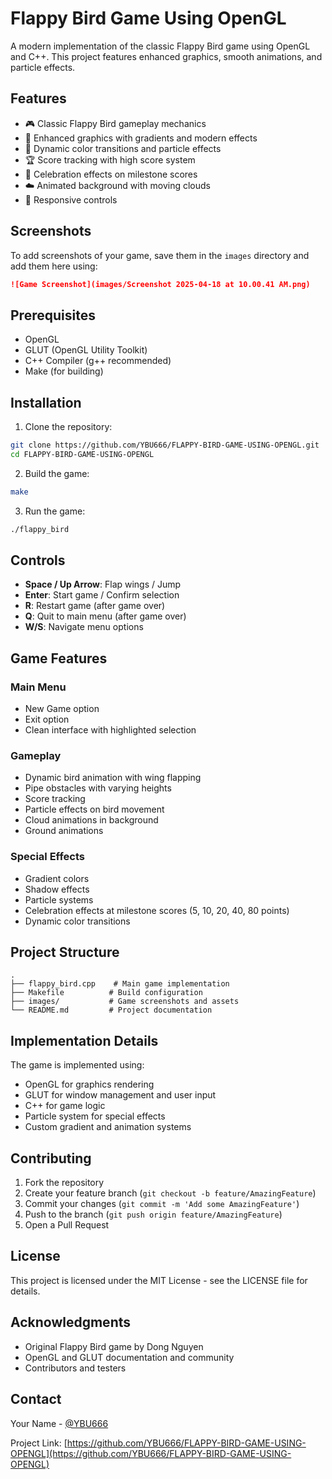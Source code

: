 # Flappy Bird Game Using OpenGL

A modern implementation of the classic Flappy Bird game using OpenGL and C++. This project features enhanced graphics, smooth animations, and particle effects.

## Features

- 🎮 Classic Flappy Bird gameplay mechanics
- 🎨 Enhanced graphics with gradients and modern effects
- 🌈 Dynamic color transitions and particle effects
- 🏆 Score tracking with high score system
- 🎉 Celebration effects on milestone scores
- ☁️ Animated background with moving clouds
- 📱 Responsive controls

## Screenshots

To add screenshots of your game, save them in the `images` directory and add them here using:
```markdown
![Game Screenshot](images/Screenshot 2025-04-18 at 10.00.41 AM.png)
```

## Prerequisites

- OpenGL
- GLUT (OpenGL Utility Toolkit)
- C++ Compiler (g++ recommended)
- Make (for building)

## Installation

1. Clone the repository:
```bash
git clone https://github.com/YBU666/FLAPPY-BIRD-GAME-USING-OPENGL.git
cd FLAPPY-BIRD-GAME-USING-OPENGL
```

2. Build the game:
```bash
make
```

3. Run the game:
```bash
./flappy_bird
```

## Controls

- **Space / Up Arrow**: Flap wings / Jump
- **Enter**: Start game / Confirm selection
- **R**: Restart game (after game over)
- **Q**: Quit to main menu (after game over)
- **W/S**: Navigate menu options

## Game Features

### Main Menu
- New Game option
- Exit option
- Clean interface with highlighted selection

### Gameplay
- Dynamic bird animation with wing flapping
- Pipe obstacles with varying heights
- Score tracking
- Particle effects on bird movement
- Cloud animations in background
- Ground animations

### Special Effects
- Gradient colors
- Shadow effects
- Particle systems
- Celebration effects at milestone scores (5, 10, 20, 40, 80 points)
- Dynamic color transitions

## Project Structure

```
.
├── flappy_bird.cpp    # Main game implementation
├── Makefile          # Build configuration
├── images/           # Game screenshots and assets
└── README.md         # Project documentation
```

## Implementation Details

The game is implemented using:
- OpenGL for graphics rendering
- GLUT for window management and user input
- C++ for game logic
- Particle system for special effects
- Custom gradient and animation systems

## Contributing

1. Fork the repository
2. Create your feature branch (`git checkout -b feature/AmazingFeature`)
3. Commit your changes (`git commit -m 'Add some AmazingFeature'`)
4. Push to the branch (`git push origin feature/AmazingFeature`)
5. Open a Pull Request

## License

This project is licensed under the MIT License - see the LICENSE file for details.

## Acknowledgments

- Original Flappy Bird game by Dong Nguyen
- OpenGL and GLUT documentation and community
- Contributors and testers

## Contact

Your Name - [@YBU666](https://github.com/YBU666)

Project Link: [https://github.com/YBU666/FLAPPY-BIRD-GAME-USING-OPENGL](https://github.com/YBU666/FLAPPY-BIRD-GAME-USING-OPENGL) 
